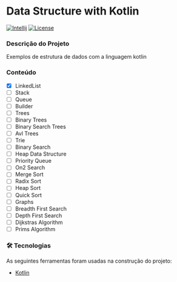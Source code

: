 # Data Structure with Kotlin


[![Intellij](https://img.shields.io/badge/IntelliJIDEA-000000.svg?style=for-the-badge&logo=intellij-idea&logoColor=white)](https://www.jetbrains.com/pt-br/)
[![License](https://img.shields.io/badge/license-MIT-blue.svg)](https://github.com/yorae39/data_structure_kotlin/blob/main/LICENSE)


### Descrição do Projeto
Exemplos de estrutura de dados com a linguagem kotlin
###

### Conteúdo
- [X] LinkedList
- [ ] Stack
- [ ] Queue
- [ ] Builder
- [ ] Trees
- [ ] Binary Trees
- [ ] Binary Search Trees
- [ ] Avl Trees
- [ ] Trie
- [ ] Binary Search
- [ ] Heap Data Structure
- [ ] Priority Queue
- [ ] On2 Search
- [ ] Merge Sort
- [ ] Radix Sort
- [ ] Heap Sort
- [ ] Quick Sort
- [ ] Graphs
- [ ] Breadth First Search
- [ ] Depth First Search
- [ ] Dijkstras Algorithm
- [ ] Prims Algorithm

###
### 🛠 Tecnologias

As seguintes ferramentas foram usadas na construção do projeto:

- [Kotlin](https://kotlinlang.org/)